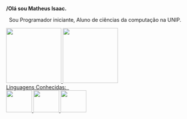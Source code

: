 **/Olá sou Matheus Isaac.** 

&nbsp;
Sou Programador iniciante, Aluno de ciências da computação na UNIP.

<div>
  <a href="https://github.com/C4nisAku">
  <img height="150em" src="https://github-readme-stats.vercel.app/api?username=C4nisAku&show_icons=true&theme=chartreuse-dark&include_all_commits=true&count_private=true"/>
  <img height="150em" src="https://github-readme-stats.vercel.app/api/top-langs/?username=C4nisAku&layout=compact&langs_count=7&theme=chartreuse-dark"/>
</div>
Linguagens Conhecidas:  
&nbsp;
<div>    
<img aling= center height = "60" width = "70" src="https://cdn.jsdelivr.net/gh/devicons/devicon/icons/python/python-original-wordmark.svg" />
<img aling= center height = "60" width = "70" src="https://cdn.jsdelivr.net/gh/devicons/devicon/icons/java/java-original-wordmark.svg" />
<img aling= center height = "60" width = "70" src="https://cdn.jsdelivr.net/gh/devicons/devicon/icons/mysql/mysql-original-wordmark.svg" />
</div>

